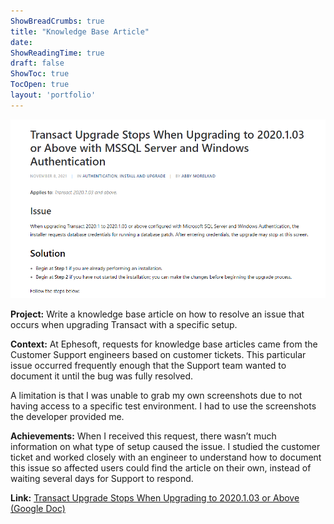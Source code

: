 ```yaml
---
ShowBreadCrumbs: true
title: "Knowledge Base Article"
date: 
ShowReadingTime: true
draft: false
ShowToc: true
TocOpen: true
layout: 'portfolio'
---
```



[![Knowledge Base Article Screenshot](kb.PNG)](https://docs.google.com/document/d/1tcVkmJIss9_0IGNEVEEpxNZm9ZKEGCOyrxuY-qPTxjg/edit?usp=sharing)

**Project:** Write a knowledge base article on how to resolve an issue that occurs when upgrading Transact with a specific setup.

**Context:** At Ephesoft, requests for knowledge base articles came from the Customer Support engineers based on customer tickets. This particular issue occurred frequently enough that the Support team wanted to document it until the bug was fully resolved. 

A limitation is that I was unable to grab my own screenshots due to not having access to a specific test environment. I had to use the screenshots the developer provided me.

**Achievements:** When I received this request, there wasn’t much information on what type of setup caused the issue. I studied the customer ticket and worked closely with an engineer to understand how to document this issue so affected users could find the article on their own, instead of waiting several days for Support to respond.

**Link:** [Transact Upgrade Stops When Upgrading to 2020.1.03 or Above (Google Doc)](https://docs.google.com/document/d/1tcVkmJIss9_0IGNEVEEpxNZm9ZKEGCOyrxuY-qPTxjg/edit?usp=sharing)